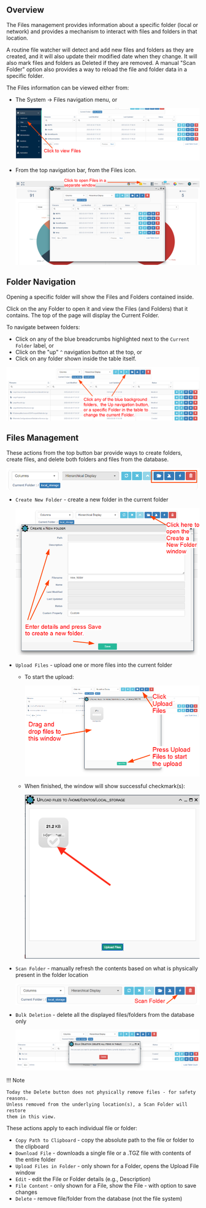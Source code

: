 ## Overview 

The Files management provides information about a specific folder (local or network)
and provides a mechanism to interact with files and folders in that location.

A routine file watcher will detect and add new files and folders as they are created,
and it will also update their modified date when they change.  It will also mark files 
and folders as Deleted if they are removed.   A manual "Scan Folder" option also 
provides a way to reload the file and folder data in a specific folder.

The Files information can be viewed either from:

- The System -> Files navigation menu, or 

  ![Files - Tables](../_static/system/files_table1.PNG)

- From the top navigation bar, from the Files icon.

  ![Files - Files window](../_static/system/files_window1.PNG)


## Folder Navigation  

Opening a specific folder will show the Files and Folders contained inside.

Click on the any Folder to open it and view the Files (and Folders) that it contains.
The top of the page will display the Current Folder.

To navigate between folders: 

- Click on any of the blue breadcrumbs highlighted next to the `Current Folder` label, or 
- Click on the "up" `^` navigation button at the top, or 
- Click on any folder shown inside the table itself.

![Files - Folder Navigation](../_static/system/files_folder_navigation.png)

## Files Management 

These actions from the top button bar provide ways to create folders, create files, and 
delete both folders and files from the database. 

![Files - Folder Navigation](../_static/system/file_top_button_bar.png)

- `Create New Folder` - create a new folder in the current folder

  ![Files - Folder Navigation](../_static/system/file_new_folder.png)

- `Upload Files` - upload one or more files into the current folder 

  - To start the upload: 

    ![Files - Files window](../_static/system/file_upload1.png)

  - When finished, the window will show successful checkmark(s): 

    ![Files - Files window](../_static/system/file_upload2.png)

- `Scan Folder` - manually refresh the contents based on what is physically present in the folder location

  ![Files - Files window](../_static/system/file_scan_folder.png)

- `Bulk Deletion` - delete all the displayed files/folders from the database only

  ![Files - Folder Navigation](../_static/system/files_bulk_delete.PNG)

!!! Note

	Today the Delete button does not physically remove files - for safety reasons.
	Unless removed from the underlying location(s), a Scan Folder will restore 
	them in this view.
  
These actions apply to each individual file or folder:

- `Copy Path to Clipboard` - copy the absolute path to the file or folder to the clipboard
- `Download File` - downloads a single file or a .TGZ file with contents of the entire folder 
- `Upload Files in Folder` - only shown for a Folder, opens the Upload File window
- `Edit` - edit the File or Folder details (e.g., Description)
- `File Content` - only shown for a File, show the File - with option to save changes
- `Delete` - remove file/folder from the database (not the file system)

 
